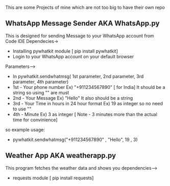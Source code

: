 This are some Projects of mine which are not too big to have their own repo 

WhatsApp Message Sender AKA WhatsApp.py
-

This is designed for sending Message to your WhatsApp account from Code IDE
Dependecies->
- Installing pywhatkit module [ pip install pywhatkit]
- Login to your WhatsApp account on your default browser


Parameters-->
- In pywhatkit.sendwhatmsg( 1st parameter, 2nd parameter, 3rd parameter, 4th parameter)
- 1st - Your phone number Ex) "+911234567890" [ for India] It should be a string so using "" are must
- 2nd - Your Message Ex) "Hello" It also should be a string
- 3rd - Your Time in hours in 24 hour format Ex) 19 as integer so no need to use ""
- 4th - Minute Ex) 3 as integer [ Note - 3 minutes more than the actual time for convinience]

so example usage:
- pywhatkit.sendwhatmsg("+911234567890" , "Hello", 19 , 3)

Weather App AKA weatherapp.py
-
This program fetches the weather data and shows you 
dependencies-->
- requests module [ pip install requests]

   
